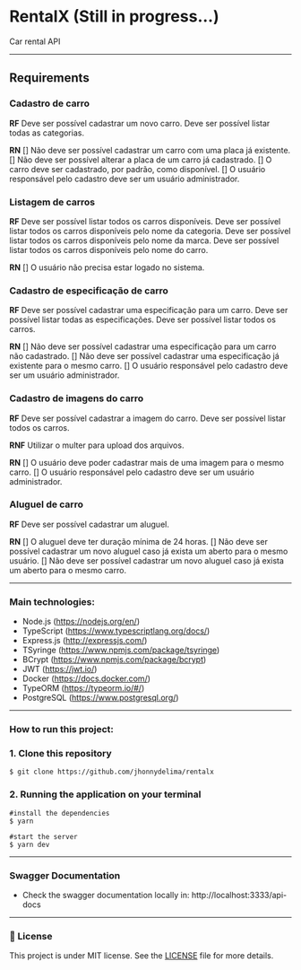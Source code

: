 # RentalX  (Still in progress...)

Car rental API

---
## Requirements

### Cadastro de carro
**RF**
Deve ser possível cadastrar um novo carro.
Deve ser possível listar todas as categorias.

**RN**
[] Não deve ser possível cadastrar um carro com uma placa já existente.
[] Não deve ser possível alterar a placa de um carro já cadastrado.
[] O carro deve ser cadastrado, por padrão, como disponível.
[] O usuário responsável pelo cadastro deve ser um usuário administrador.

### Listagem de carros
**RF**
Deve ser possível listar todos os carros disponíveis.
Deve ser possível listar todos os carros disponíveis pelo nome da categoria.
Deve ser possível listar todos os carros disponíveis pelo nome da marca.
Deve ser possível listar todos os carros disponíveis pelo nome do carro.

**RN**
[] O usuário não precisa estar logado no sistema.

### Cadastro de especificação de carro
**RF**
Deve ser possível cadastrar uma especificação para um carro.
Deve ser possível listar todas as especificações.
Deve ser possível listar todos os carros.

**RN**
[] Não deve ser possível cadastrar uma especificação para um carro não cadastrado.
[] Não deve ser possível cadastrar uma especificação já existente para o mesmo carro.
[] O usuário responsável pelo cadastro deve ser um usuário administrador.

### Cadastro de imagens do carro
**RF**
Deve ser possível cadastrar a imagem do carro.
Deve ser possível listar todos os carros.

**RNF**
Utilizar o multer para upload dos arquivos.

**RN**
[] O usuário deve poder cadastrar mais de uma imagem para o mesmo carro.
[] O usuário responsável pelo cadastro deve ser um usuário administrador.

### Aluguel de carro
**RF**
Deve ser possível cadastrar um aluguel.

**RN**
[] O aluguel deve ter duração mínima de 24 horas.
[] Não deve ser possível cadastrar um novo aluguel caso já exista um aberto para o mesmo usuário.
[] Não deve ser possível cadastrar um novo aluguel caso já exista um aberto para o mesmo carro.

---
### Main technologies:
- Node.js (https://nodejs.org/en/)
- TypeScript (https://www.typescriptlang.org/docs/)
- Express.js (http://expressjs.com/)
- TSyringe (https://www.npmjs.com/package/tsyringe)
- BCrypt (https://www.npmjs.com/package/bcrypt)
- JWT (https://jwt.io/)
- Docker (https://docs.docker.com/)
- TypeORM (https://typeorm.io/#/)
- PostgreSQL (https://www.postgresql.org/)

---
### How to run this project:

### 1. Clone this repository
```
$ git clone https://github.com/jhonnydelima/rentalx
```

### 2. Running the application on your terminal
```
#install the dependencies
$ yarn

#start the server
$ yarn dev
```

---
### Swagger Documentation

- Check the swagger documentation locally in: http://localhost:3333/api-docs

---
### 📄 License
This project is under MIT license. See the [LICENSE](https://github.com/jhonnydelima/rentalx/blob/main/LICENSE) file for more details.